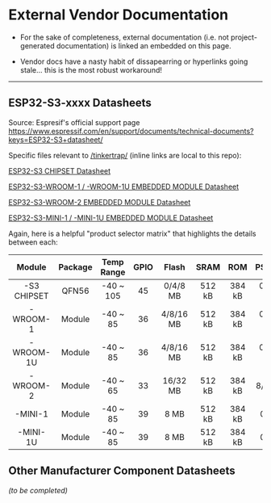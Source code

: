 # External Vendor Documentation

- For the sake of completeness, external documentation (i.e. not project-generated documentation) is linked an embedded on this page.

- Vendor docs have a nasty habit of dissapearring or hyperlinks going stale... this is the most robust workaround!

--------------------------------------------------------------------------------------------------------------------------------------------------------------------
## ESP32-S3-xxxx Datasheets

Source: Espresif's official support page https://www.espressif.com/en/support/documents/technical-documents?keys=ESP32-S3+datasheet/

Specific files relevant to [/tinkertrap/](https://github.com/benseleb/tinkertrap/) (inline links are local to this repo):

[ESP32-S3 CHIPSET Datasheet](www.github.com/benseleb/tinkertrap/documentation/pdf/esp32-s3_datasheet_en.pdf)

[ESP32-S3-WROOM-1 / -WROOM-1U EMBEDDED MODULE Datasheet](www.github.com/benseleb/tinkertrap/documentation/pdf/esp32-s3-wroom-1_wroom-1u_datasheet_en.pdf)

[ESP32-S3-WROOM-2 EMBEDDED MODULE Datasheet](www.github.com/benseleb/tinkertrap/documentation/pdf/esp32-s3-wroom-2_datasheet_en.pdf)

[ESP32-S3-MINI-1 / -MINI-1U EMBEDDED MODULE Datasheet](www.github.com/benseleb/tinkertrap/documentation/pdf/esp32-s3-mini-1_mini-1u_datasheet_en.pdf)

Again, here is a helpful "product selector matrix" that highlights the details between each:
<!-- REMEMBER, GITHUB MARKDOWN AUTOMATICALLY "CENTERS COLUMNS! -->
|    Module   | Package | Temp Range| GPIO  | Flash |  SRAM  |   ROM  | PSRAM |  Clock  | Core | Antenna |   Dims (mm)   |
| :---------: | :-----: | :-------: | :---: | :---: | :----: | :----: | :---: | :-----: | :--: | :-----: | :-----------: |
| -S3 CHIPSET |  QFN56  | -40 ~ 105 |  45   | 0/4/8 MB | 512 kB | 384 kB | 0/2/8 MB  | 240 MHz | Dual | F-Trace |    7.0x7.0    |
|  -WROOM-1   |  Module | -40 ~ 85  |  36   | 4/8/16 MB  | 512 kB | 384 kB | 0/2/8 MB  | 240 MHz | Dual | F-Trace | 18.0x25.5x3.1 |
|  -WROOM-1U  |  Module | -40 ~ 85  |  36   | 4/8/16 MB  | 512 kB | 384 kB | 0/2/8 MB  | 240 MHz | Dual | F-Trace | 18.0x25.5x3.2 |
|  -WROOM-2   |  Module | -40 ~ 65  |  33   | 16/32 MB  | 512 kB | 384 kB | 8/8 MB  | 240 MHz | Dual | F-Trace | 18.0x25.5x3.1 |
|   -MINI-1   |  Module | -40 ~ 85  |  39   | 8 MB  | 512 kB | 384 kB | 0 MB  | 240 MHz | Dual | F-Trace | 15.4x20.5x2.4 |
|  -MINI-1U   |  Module | -40 ~ 85  |  39   | 8 MB  | 512 kB | 384 kB | 0 MB  | 240 MHz | Dual | F-Trace | 15.4x20.5x2.4 |


## Other Manufacturer Component Datasheets

_(to be completed)_
